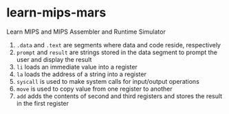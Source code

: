 # learn-mips-mars
Learn MIPS and MIPS Assembler and Runtime Simulator

1. `.data` and `.text` are segments where data and code reside, respectively  
2. `prompt` and `result` are strings stored in the data segment to prompt the user and display the result  
3. `li` loads an immediate value into a register  
4. `la` loads the address of a string into a register  
5. `syscall` is used to make system calls for input/output operations  
6. `move` is used to copy value from one register to another  
7. `add` adds the contents of second and third registers and stores the result in the first register  
